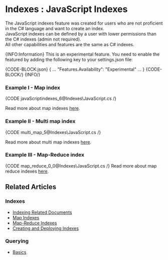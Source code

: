 # Indexes : JavaScript Indexes

The JavaScript indexes feature was created for users who are not proficient in the C# language and want to create an index.   
JavaScript indexes can be defined by a user with lower permissions than the C# indexes (admin not required).   
All other capabilities and features are the same as C# indexes.   

{INFO:Information}
This is an experimental feature.
You need to enable the featured by adding the following key to your settings.json file:

{CODE-BLOCK:json}
{
    ...
    "Features.Availability": "Experimental"
    ...
}
{CODE-BLOCK/}
{INFO/}

### Example I - Map index

{CODE javaScriptindexes_6@Indexes\JavaScript.cs /}

Read more about map indexes [here](../indexes/map-indexes).

### Example II - Multi map index

{CODE multi_map_5@Indexes\JavaScript.cs /}

Read more about multi map indexes [here](../indexes/map-reduce-indexes).

### Example III - Map-Reduce index

{CODE map_reduce_0_0@Indexes\JavaScript.cs /}
Read more about map reduce indexes [here](../indexes/multi-map-indexes).

## Related Articles

### Indexes

- [Indexing Related Documents](../indexes/indexing-related-documents)
- [Map Indexes](../indexes/map-indexes)
- [Map-Reduce Indexes](../indexes/map-reduce-indexes)
- [Creating and Deploying Indexes](../indexes/creating-and-deploying)

### Querying
- [Basics](../indexes/querying/basics)
